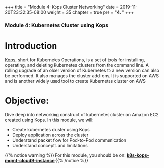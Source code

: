 +++
title = "Module 4: Kops Cluster Networking"
date = 2019-11-20T23:32:35-08:00
weight = 35
chapter = true
pre = "<b>4. </b>"
+++

### Module 4: Kubernetes Cluster using Kops

# Introduction

[Kops](https://github.com/kubernetes/kops/blob/master/README.md), short for Kubernetes Operations, is a set of tools for installing, operating, and deleting Kubernetes clusters from the command line. A rolling upgrade of an older version of Kubernetes to a new version can also be performed. It also manages the cluster add-ons. It is supported on AWS and is another widely used tool to create Kubernetes cluster on AWS

# Objective:

<div style="text-align: left">Dive deep into networking construct of kubernetes cluster on Amazon EC2 created using Kops. In this module, we will:</div>

* Create kubernetes cluster using Kops
* Deploy application across the cluster
* Understand packet flow for Pod-to-Pod communication
* Understand concepts and limitations

{{% notice warning %}}
For this module, you should be on: **[k8s-kops-mgmt-cloud9-instance](https://console.aws.amazon.com/ec2/v2/home?#Instances:tag:Name=k8s-kops-mgmt-cloud9-instance;sort=desc:launchTime)**
{{% /notice %}}
